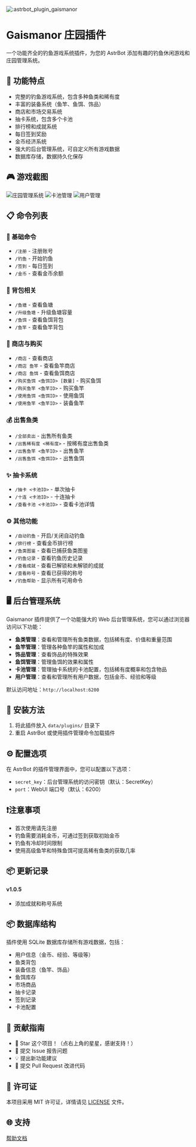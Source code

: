 ![:astrbot_plugin_gaismanor](https://count.getloli.com/@:astrbot_plugin_gaismanor?theme=capoo-1)

# Gaismanor 庄园插件

一个功能齐全的钓鱼游戏系统插件，为您的 AstrBot 添加有趣的钓鱼休闲游戏和庄园管理系统。

## 🎣 功能特点

- 完整的钓鱼游戏系统，包含多种鱼类和稀有度
- 丰富的装备系统（鱼竿、鱼饵、饰品）
- 商店和市场交易系统
- 抽卡系统，包含多个卡池
- 排行榜和成就系统
- 每日签到奖励
- 金币经济系统
- 强大的后台管理系统，可自定义所有游戏数据
- 数据库存储，数据持久化保存

## 🎮 游戏截图

![庄园管理系统](https://github.com/user-attachments/assets/4dd1a179-967f-4cb9-82a5-ca3754b80bb0)
![卡池管理](https://github.com/user-attachments/assets/c80550e6-86a2-4373-b593-a7e2a8d0ab6b)
![用户管理](https://github.com/user-attachments/assets/b7fd24bc-c0fe-4cee-9431-41b38af665e6)

## 📋 命令列表

### 🌟 基础命令
- `/注册` - 注册账号
- `/钓鱼` - 开始钓鱼
- `/签到` - 每日签到
- `/金币` - 查看金币余额

### 🎒 背包相关
- `/鱼塘` - 查看鱼塘
- `/升级鱼塘` - 升级鱼塘容量
- `/鱼饵` - 查看鱼饵背包
- `/鱼竿` - 查看鱼竿背包

### 🛒 商店与购买
- `/商店` - 查看商店
- `/商店 鱼竿` - 查看鱼竿商店
- `/商店 鱼饵` - 查看鱼饵商店
- `/购买鱼饵 <鱼饵ID> [数量]` - 购买鱼饵
- `/购买鱼竿 <鱼竿ID>` - 购买鱼竿
- `/使用鱼饵 <鱼饵ID>` - 使用鱼饵
- `/使用鱼竿 <鱼竿ID>` - 装备鱼竿

### 💰 出售鱼类
- `/全部卖出` - 出售所有鱼类
- `/出售稀有度 <稀有度>` - 按稀有度出售鱼类
- `/出售鱼竿 <鱼竿ID>` - 出售鱼竿
- `/出售鱼饵 <鱼饵ID>` - 出售鱼饵

### ✨ 抽卡系统
- `/抽卡 <卡池ID>` - 单次抽卡
- `/十连 <卡池ID>` - 十连抽卡
- `/查看卡池 <卡池ID>` - 查看卡池详情

### ⚙️ 其他功能
- `/自动钓鱼` - 开启/关闭自动钓鱼
- `/排行榜` - 查看金币排行榜
- `/鱼类图鉴` - 查看已捕获鱼类图鉴
- `/钓鱼记录` - 查看钓鱼历史记录
- `/查看成就` - 查看已解锁和未解锁的成就
- `/查看称号` - 查看已获得的称号
- `/钓鱼帮助` - 显示所有可用命令

## 🖥️ 后台管理系统

Gaismanor 插件提供了一个功能强大的 Web 后台管理系统，您可以通过浏览器访问以下功能：

- **鱼类管理**：查看和管理所有鱼类数据，包括稀有度、价值和重量范围
- **鱼竿管理**：管理各种鱼竿的属性和加成
- **饰品管理**：查看饰品的特殊效果
- **鱼饵管理**：管理鱼饵的效果和属性
- **卡池管理**：管理抽卡系统的卡池配置，包括稀有度概率和包含物品
- **用户管理**：查看和管理所有用户数据，包括金币、经验和等级

默认访问地址：`http://localhost:6200`

## 🔧 安装方法

1. 将此插件放入 `data/plugins/` 目录下
2. 重启 AstrBot 或使用插件管理命令加载插件

## ⚙️ 配置选项

在 AstrBot 的插件管理界面中，您可以配置以下选项：

- `secret_key`：后台管理系统的访问密钥（默认：SecretKey）
- `port`：WebUI 端口号（默认：6200）

## ❗注意事项

- 首次使用请先注册
- 钓鱼需要消耗金币，可通过签到获取初始金币
- 钓鱼有冷却时间限制
- 使用高级鱼竿和特殊鱼饵可提高稀有鱼类的获取几率

## 📦 更新记录

#### v1.0.5
- 添加成就和称号系统


## 📦 数据库结构

插件使用 SQLite 数据库存储所有游戏数据，包括：
- 用户信息（金币、经验、等级等）
- 鱼类背包
- 装备信息（鱼竿、饰品）
- 鱼饵库存
- 市场商品
- 抽卡记录
- 签到记录
- 卡池配置

## 👥 贡献指南

- 🌟 Star 这个项目！（点右上角的星星，感谢支持！）
- 🐛 提交 Issue 报告问题
- 💡 提出新功能建议
- 🔧 提交 Pull Request 改进代码

## 📄 许可证

本项目采用 MIT 许可证，详情请见 [LICENSE](LICENSE) 文件。

## 🌐 支持

[帮助文档](https://astrbot.app)